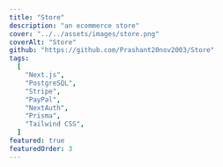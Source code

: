 ```yaml
---
title: "Store"
description: "an ecommerce store"
cover: "../../assets/images/store.png"
coverAlt: "Store"
github: "https://github.com/Prashant20nov2003/Store"
tags:
  [
    "Next.js",
    "PostgreSQL",
    "Stripe",
    "PayPal",
    "NextAuth",
    "Prisma",
    "Tailwind CSS",
  ]
featured: true
featuredOrder: 3
---
```

